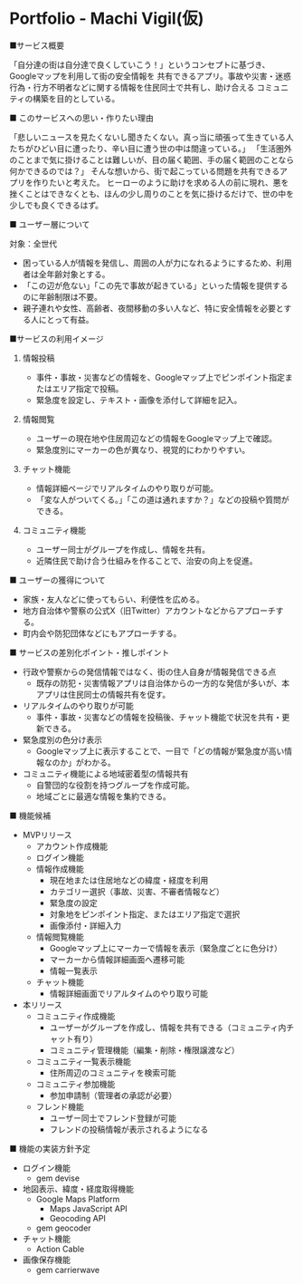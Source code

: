 # Portfolio - Machi Vigil(仮)
■サービス概要

「自分達の街は自分達で良くしていこう！」というコンセプトに基づき、Googleマップを利用して街の安全情報を
共有できるアプリ。事故や災害・迷惑行為・行方不明者などに関する情報を住民同士で共有し、助け合える
コミュニティの構築を目的としている。

■ このサービスへの思い・作りたい理由

「悲しいニュースを見たくないし聞きたくない。真っ当に頑張って生きている人たちがひどい目に遭ったり、辛い目に遭う世の中は間違っている。」
「生活圏外のことまで気に掛けることは難しいが、目の届く範囲、手の届く範囲のことなら何かできるのでは？」
そんな想いから、街で起こっている問題を共有できるアプリを作りたいと考えた。
ヒーローのように助けを求める人の前に現れ、悪を挫くことはできなくとも、ほんの少し周りのことを気に掛けるだけで、世の中を少しでも良くできるはず。

■ ユーザー層について

対象：全世代
- 困っている人が情報を発信し、周囲の人が力になれるようにするため、利用者は全年齢対象とする。
- 「この辺が危ない」「この先で事故が起きている」といった情報を提供するのに年齢制限は不要。
- 親子連れや女性、高齢者、夜間移動の多い人など、特に安全情報を必要とする人にとって有益。

■サービスの利用イメージ

1. 情報投稿
   - 事件・事故・災害などの情報を、Googleマップ上でピンポイント指定またはエリア指定で投稿。
   - 緊急度を設定し、テキスト・画像を添付して詳細を記入。

2. 情報閲覧
   - ユーザーの現在地や住居周辺などの情報をGoogleマップ上で確認。
   - 緊急度別にマーカーの色が異なり、視覚的にわかりやすい。

3. チャット機能
   - 情報詳細ページでリアルタイムのやり取りが可能。
   - 「変な人がついてくる。」「この道は通れますか？」などの投稿や質問ができる。

4. コミュニティ機能
   - ユーザー同士がグループを作成し、情報を共有。
   - 近隣住民で助け合う仕組みを作ることで、治安の向上を促進。

■ ユーザーの獲得について

- 家族・友人などに使ってもらい、利便性を広める。
- 地方自治体や警察の公式X（旧Twitter）アカウントなどからアプローチする。
- 町内会や防犯団体などにもアプローチする。

■ サービスの差別化ポイント・推しポイント
- 行政や警察からの発信情報ではなく、街の住人自身が情報発信できる点
   - 既存の防犯・災害情報アプリは自治体からの一方的な発信が多いが、本アプリは住民同士の情報共有を促す。
- リアルタイムのやり取りが可能
   - 事件・事故・災害などの情報を投稿後、チャット機能で状況を共有・更新できる。
- 緊急度別の色分け表示
   - Googleマップ上に表示することで、一目で「どの情報が緊急度が高い情報なのか」がわかる。
- コミュニティ機能による地域密着型の情報共有
   - 自警団的な役割を持つグループを作成可能。
   - 地域ごとに最適な情報を集約できる。

■ 機能候補
  - MVPリリース
     - アカウント作成機能
     - ログイン機能
     - 情報作成機能
        - 現在地または住居地などの緯度・経度を利用
        - カテゴリー選択（事故、災害、不審者情報など）
        - 緊急度の設定
        - 対象地をピンポイント指定、またはエリア指定で選択
        - 画像添付・詳細入力
     - 情報閲覧機能
        - Googleマップ上にマーカーで情報を表示（緊急度ごとに色分け）
        - マーカーから情報詳細画面へ遷移可能
        - 情報一覧表示
     - チャット機能
        - 情報詳細画面でリアルタイムのやり取り可能
  - 本リリース
     - コミュニティ作成機能
        - ユーザーがグループを作成し、情報を共有できる（コミュニティ内チャット有り）
        - コミュニティ管理機能（編集・削除・権限譲渡など）
     - コミュニティ一覧表示機能
        - 住所周辺のコミュニティを検索可能
     - コミュニティ参加機能
        - 参加申請制（管理者の承認が必要）
     - フレンド機能
        - ユーザー同士でフレンド登録が可能
        - フレンドの投稿情報が表示されるようになる

■ 機能の実装方針予定
  - ログイン機能
    - gem devise
  - 地図表示、緯度・経度取得機能
    - Google Maps Platform
      - Maps JavaScript API
      - Geocoding API
    - gem geocoder
  - チャット機能
    - Action Cable
  - 画像保存機能
    - gem carrierwave
